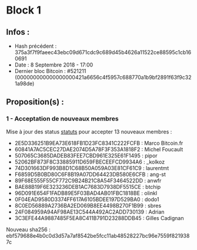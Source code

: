 # Block 1

## Infos :
 * Hash précédent : 375a3f7f9faeec43ebc09d671cdc9c689d45b4626a11522ce88595c1cb160691
 * Date : 8 Septembre 2018 - 17:00
 * Dernier bloc Bitcoin : #521211 (000000000000000000421a6656c4f5957c688770a1b9bf2891f63f9c321a98de) 

## Proposition(s) :

### 1 - Acceptation de nouveaux membres

Mise à jour des status [statuts](../consensus.md) pour accepter 13 nouveaux membres : 

 * 2E5D336251B9EA73E618FB1D23FC8341C222FCFB : Marco Bitcoin.fr
 * 60841A7AC5CEC27DAE2074D5A78F3F353A1818F2 : Michel Foucault
 * 507065C3685DADEB83FEE7CBD961E325E61F1495 : pipor
 * 52062BF873F8C33885911D659FBECEEFCD9934A6 : _kolkoz
 * 74D301663DF993B8D1C68B50A059A03E81CF61C9 : laurentmt
 * F6859D5B0BD80C6F8B19A07DD64423DB580E6CFB : ang-st
 * 89F68E555F55CF772C9B24B21C8A54F3464522DD : anwfr
 * BAE88B19F6E323236DEB1AC7683D7938DF5515CE : btchip
 * 96D091E654F1FADB89E5F03BAD4AB01FBC1818BE : olinkl
 * 0F04EAD9580D3374FF617A6105BDEE197D529BA0 : dodo1
 * 8C0ED56889A2736BA2ED069B8EE4498B270F1B99 : sbres
 * 24F084959A94AF98AE13C544A492AC2ADD730139 : Adrian
 * 3C3EFE44A9887485F5EA8C411B791D23288DDB45 : Gilles Cadignan
 
Nouveau sha256 : ebf579688e4b0c0d3d57a7af8542be5fcc11ab48528227bc96e7559f8219387c

